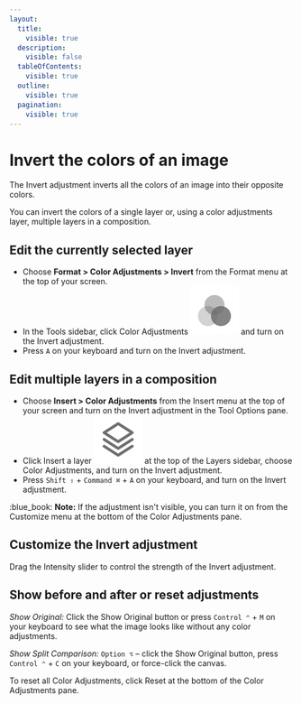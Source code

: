 ```yaml
---
layout:
  title:
    visible: true
  description:
    visible: false
  tableOfContents:
    visible: true
  outline:
    visible: true
  pagination:
    visible: true
---
```


# Invert the colors of an image

The Invert adjustment inverts all the colors of an image into their opposite colors.

You can invert the colors of a single layer or, using a color adjustments layer, multiple layers in a composition.

## Edit the currently selected layer

* Choose **Format > Color Adjustments > Invert** from the Format menu at the top of your screen.
* In the Tools sidebar, click Color Adjustments <img src="../.gitbook/assets/Color-Adjustments.png" alt="" data-size="line"> and turn on the Invert adjustment.
* Press `A` on your keyboard and turn on the Invert adjustment.

## Edit multiple layers in a composition

* Choose **Insert > Color Adjustments** from the Insert menu at the top of your screen and turn on the Invert adjustment in the Tool Options pane.
* Click Insert a layer <img src="../.gitbook/assets/Layer.png" alt="" data-size="line"> at the top of the Layers sidebar, choose Color Adjustments, and turn on the Invert adjustment.
* Press `Shift ⇧` + `Command ⌘` + `A` on your keyboard, and turn on the Invert adjustment.

:blue\_book: **Note:** If the adjustment isn't visible, you can turn it on from the Customize menu at the bottom of the Color Adjustments pane.

## Customize the Invert adjustment

Drag the Intensity slider to control the strength of the Invert adjustment.

## Show before and after or reset adjustments

_Show Original:_ Click the Show Original button or press `Control ⌃` + `M` on your keyboard to see what the image looks like without any color adjustments.

_Show Split Comparison:_ `Option ⌥` – click the Show Original button, press `Control ⌃` + `C` on your keyboard, or force-click the canvas.

To reset all Color Adjustments, click Reset at the bottom of the Color Adjustments pane.
